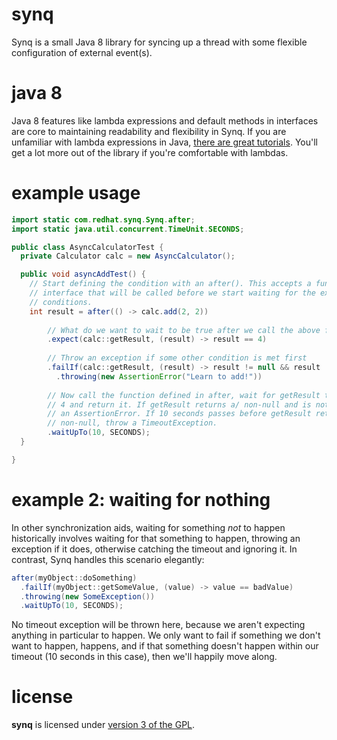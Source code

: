 synq
====

Synq is a small Java 8 library for syncing up a thread with some flexible configuration of external event(s). 

java 8
======
Java 8 features like lambda expressions and default methods in interfaces are core to maintaining readability and flexibility in Synq. If you are unfamiliar with lambda expressions in Java, [there are great tutorials][2]. You'll get a lot more out of the library if you're comfortable with lambdas.

example usage
=============
```java
import static com.redhat.synq.Synq.after;
import static java.util.concurrent.TimeUnit.SECONDS;

public class AsyncCalculatorTest {
  private Calculator calc = new AsyncCalculator();

  public void asyncAddTest() {
    // Start defining the condition with an after(). This accepts a functional
    // interface that will be called before we start waiting for the expected
    // conditions.
    int result = after(() -> calc.add(2, 2)) 
        
        // What do we want to wait to be true after we call the above function?
        .expect(calc::getResult, (result) -> result == 4)
            
        // Throw an exception if some other condition is met first
        .failIf(calc::getResult, (result) -> result != null && result != 4)
          .throwing(new AssertionError("Learn to add!"))
              
        // Now call the function defined in after, wait for getResult to return 
        // 4 and return it. If getResult returns a/ non-null and is not 4, throw
        // an AssertionError. If 10 seconds passes before getResult returns 
        // non-null, throw a TimeoutException.
        .waitUpTo(10, SECONDS);
  }

}
```

example 2: waiting for nothing
==============================
In other synchronization aids, waiting for something *not* to happen historically involves waiting for that something to happen, throwing an exception if it does, otherwise catching the timeout and ignoring it. In contrast, Synq handles this scenario elegantly:

```java
after(myObject::doSomething)
  .failIf(myObject::getSomeValue, (value) -> value == badValue)
  .throwing(new SomeException())
  .waitUpTo(10, SECONDS);
```

No timeout exception will be thrown here, because we aren't expecting anything in particular to happen. We only want to fail if something we don't want to happen, happens, and if that something doesn't happen within our timeout (10 seconds in this case), then we'll happily move along.

license
=======

**synq** is licensed under [version 3 of the GPL][1].


  [1]: https://www.gnu.org/copyleft/gpl.html
  [2]: http://docs.oracle.com/javase/tutorial/java/javaOO/lambdaexpressions.html
